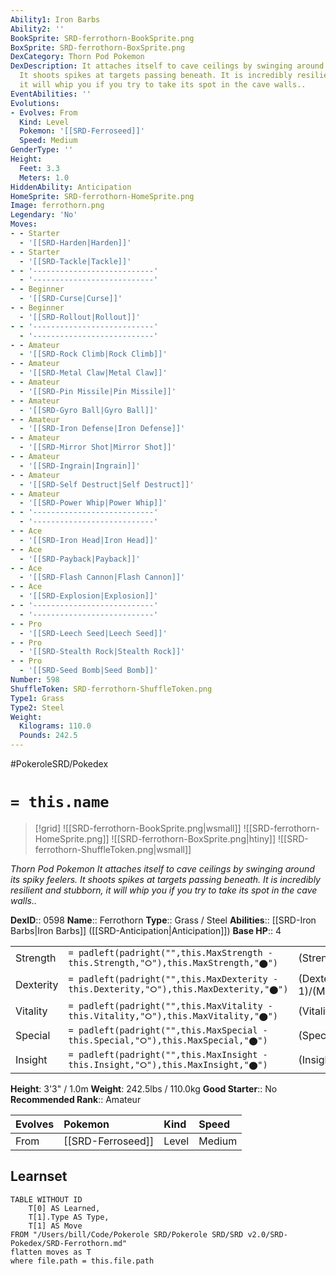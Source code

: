 ```yaml
---
Ability1: Iron Barbs
Ability2: ''
BookSprite: SRD-ferrothorn-BookSprite.png
BoxSprite: SRD-ferrothorn-BoxSprite.png
DexCategory: Thorn Pod Pokemon
DexDescription: It attaches itself to cave ceilings by swinging around its spiky feelers.
  It shoots spikes at targets passing beneath. It is incredibly resilient and stubborn,
  it will whip you if you try to take its spot in the cave walls..
EventAbilities: ''
Evolutions:
- Evolves: From
  Kind: Level
  Pokemon: '[[SRD-Ferroseed]]'
  Speed: Medium
GenderType: ''
Height:
  Feet: 3.3
  Meters: 1.0
HiddenAbility: Anticipation
HomeSprite: SRD-ferrothorn-HomeSprite.png
Image: ferrothorn.png
Legendary: 'No'
Moves:
- - Starter
  - '[[SRD-Harden|Harden]]'
- - Starter
  - '[[SRD-Tackle|Tackle]]'
- - '---------------------------'
  - '---------------------------'
- - Beginner
  - '[[SRD-Curse|Curse]]'
- - Beginner
  - '[[SRD-Rollout|Rollout]]'
- - '---------------------------'
  - '---------------------------'
- - Amateur
  - '[[SRD-Rock Climb|Rock Climb]]'
- - Amateur
  - '[[SRD-Metal Claw|Metal Claw]]'
- - Amateur
  - '[[SRD-Pin Missile|Pin Missile]]'
- - Amateur
  - '[[SRD-Gyro Ball|Gyro Ball]]'
- - Amateur
  - '[[SRD-Iron Defense|Iron Defense]]'
- - Amateur
  - '[[SRD-Mirror Shot|Mirror Shot]]'
- - Amateur
  - '[[SRD-Ingrain|Ingrain]]'
- - Amateur
  - '[[SRD-Self Destruct|Self Destruct]]'
- - Amateur
  - '[[SRD-Power Whip|Power Whip]]'
- - '---------------------------'
  - '---------------------------'
- - Ace
  - '[[SRD-Iron Head|Iron Head]]'
- - Ace
  - '[[SRD-Payback|Payback]]'
- - Ace
  - '[[SRD-Flash Cannon|Flash Cannon]]'
- - Ace
  - '[[SRD-Explosion|Explosion]]'
- - '---------------------------'
  - '---------------------------'
- - Pro
  - '[[SRD-Leech Seed|Leech Seed]]'
- - Pro
  - '[[SRD-Stealth Rock|Stealth Rock]]'
- - Pro
  - '[[SRD-Seed Bomb|Seed Bomb]]'
Number: 598
ShuffleToken: SRD-ferrothorn-ShuffleToken.png
Type1: Grass
Type2: Steel
Weight:
  Kilograms: 110.0
  Pounds: 242.5
---
```


#PokeroleSRD/Pokedex

# `= this.name`

> [!grid]
> ![[SRD-ferrothorn-BookSprite.png|wsmall]]
> ![[SRD-ferrothorn-HomeSprite.png]]
> ![[SRD-ferrothorn-BoxSprite.png|htiny]]
> ![[SRD-ferrothorn-ShuffleToken.png|wsmall]]


*Thorn Pod Pokemon*
*It attaches itself to cave ceilings by swinging around its spiky feelers. It shoots spikes at targets passing beneath. It is incredibly resilient and stubborn, it will whip you if you try to take its spot in the cave walls..*

**DexID**:: 0598
**Name**:: Ferrothorn
**Type**:: Grass / Steel
**Abilities**:: [[SRD-Iron Barbs|Iron Barbs]] ([[SRD-Anticipation|Anticipation]])
**Base HP**:: 4

|           |                                                                                        |                                          |
| --------- | -------------------------------------------------------------------------------------- | ---------------------------------------- |
| Strength  | `= padleft(padright("",this.MaxStrength - this.Strength,"⭘"),this.MaxStrength,"⬤")`    | (Strength::3)/(MaxStrength::6)   |
| Dexterity | `= padleft(padright("",this.MaxDexterity - this.Dexterity,"⭘"),this.MaxDexterity,"⬤")` | (Dexterity:: 1)/(MaxDexterity::3) |
| Vitality  | `= padleft(padright("",this.MaxVitality - this.Vitality,"⭘"),this.MaxVitality,"⬤")`    | (Vitality::3)/(MaxVitality::7)   |
| Special   | `= padleft(padright("",this.MaxSpecial - this.Special,"⭘"),this.MaxSpecial,"⬤")`       | (Special::2)/(MaxSpecial::4)     |
| Insight   | `= padleft(padright("",this.MaxInsight - this.Insight,"⭘"),this.MaxInsight,"⬤")`       | (Insight::3)/(MaxInsight::6)     |

**Height**: 3'3" / 1.0m
**Weight**: 242.5lbs / 110.0kg
**Good Starter**:: No
**Recommended Rank**:: Amateur

| Evolves   | Pokemon           | Kind   | Speed   |
|:----------|:------------------|:-------|:--------|
| From      | [[SRD-Ferroseed]] | Level  | Medium  |

## Learnset

```dataview
TABLE WITHOUT ID
    T[0] AS Learned,
    T[1].Type AS Type,
    T[1] AS Move
FROM "/Users/bill/Code/Pokerole SRD/Pokerole SRD/SRD v2.0/SRD-Pokedex/SRD-Ferrothorn.md"
flatten moves as T
where file.path = this.file.path
```
